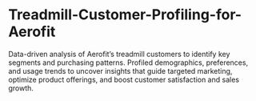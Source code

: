 # Treadmill-Customer-Profiling-for-Aerofit
Data-driven analysis of Aerofit’s treadmill customers to identify key segments and purchasing patterns. Profiled demographics, preferences, and usage trends to uncover insights that guide targeted marketing, optimize product offerings, and boost customer satisfaction and sales growth.
